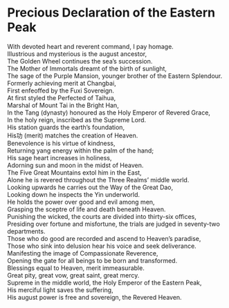 # Precious Declaration of the Eastern Peak

With devoted heart and reverent command, I pay homage.  
Illustrious and mysterious is the august ancestor,  
The Golden Wheel continues the sea’s succession.  
The Mother of Immortals dreamt of the birth of sunlight,  
The sage of the Purple Mansion, younger brother of the Eastern Splendour.  
Formerly achieving merit at Changbai,  
First enfeoffed by the Fuxi Sovereign.  
At first styled the Perfected of Taihua,  
Marshal of Mount Tai in the Bright Han,  
In the Tang (dynasty) honoured as the Holy Emperor of Revered Grace,  
In the holy reign, inscribed as the Supreme Lord.  
His station guards the earth’s foundation,  
His功 (merit) matches the creation of Heaven.  
Benevolence is his virtue of kindness,  
Returning yang energy within the palm of the hand;  
His sage heart increases in holiness,  
Adorning sun and moon in the midst of Heaven.  
The Five Great Mountains extol him in the East,  
Alone he is revered throughout the Three Realms’ middle world.  
Looking upwards he carries out the Way of the Great Dao,  
Looking down he inspects the Yin underworld.  
He holds the power over good and evil among men,  
Grasping the sceptre of life and death beneath Heaven.  
Punishing the wicked, the courts are divided into thirty-six offices,  
Presiding over fortune and misfortune, the trials are judged in seventy-two departments.  
Those who do good are recorded and ascend to Heaven’s paradise,  
Those who sink into delusion hear his voice and seek deliverance.  
Manifesting the image of Compassionate Reverence,  
Opening the gate for all beings to be born and transformed.  
Blessings equal to Heaven, merit immeasurable.  
Great pity, great vow, great saint, great mercy.  
Supreme in the middle world, the Holy Emperor of the Eastern Peak,  
His merciful light saves the suffering,  
His august power is free and sovereign, the Revered Heaven.

